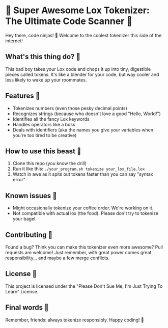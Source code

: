 # 🚀 Super Awesome Lox Tokenizer: The Ultimate Code Scanner 🚀

Hey there, code ninjas! 👋 Welcome to the coolest tokenizer this side of the internet! 

## What's this thing do? 🤔

This bad boy takes your Lox code and chops it up into tiny, digestible pieces called tokens. It's like a blender for your code, but way cooler and less likely to wake up your roommates.

## Features 🌟

- Tokenizes numbers (even those pesky decimal points)
- Recognizes strings (because who doesn't love a good "Hello, World!")
- Identifies all the fancy Lox keywords
- Handles operators like a boss
- Deals with identifiers (aka the names you give your variables when you're too tired to be creative)

## How to use this beast 🦁

1. Clone this repo (you know the drill)
2. Run it like this: `./your_program.sh tokenize your_lox_file.lox`
3. Watch in awe as it spits out tokens faster than you can say "syntax error"

## Known issues 🐛

- Might occasionally tokenize your coffee order. We're working on it.
- Not compatible with actual lox (the food). Please don't try to tokenize your bagel.

## Contributing 🤝

Found a bug? Think you can make this tokenizer even more awesome? Pull requests are welcome! Just remember, with great power comes great responsibility... and maybe a few merge conflicts.

## License 📜

This project is licensed under the "Please Don't Sue Me, I'm Just Trying To Learn" License.

## Final words 🎤

Remember, friends: always tokenize responsibly. Happy coding! 🎉